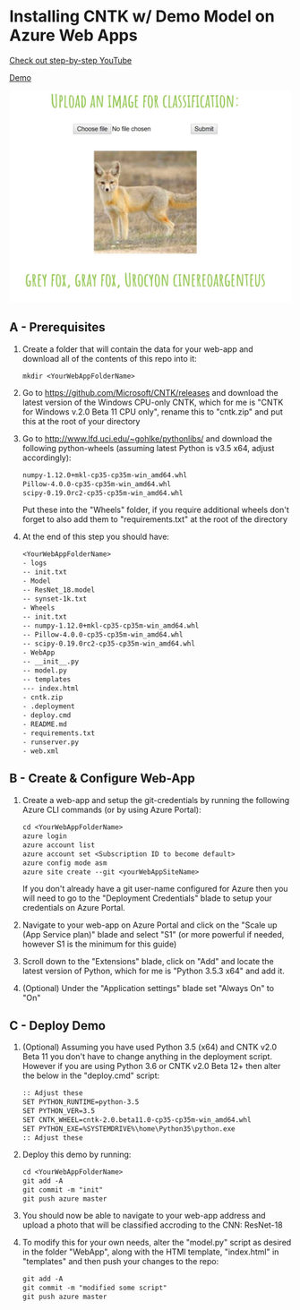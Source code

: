 # Installing CNTK w/ Demo Model on Azure Web Apps

[Check out step-by-step YouTube](https://youtu.be/nMZ8lTo-96k)

[Demo](http://cntkwebappik.azurewebsites.net)

![Demo](readme_example.JPG)

## A - Prerequisites

1. Create a folder that will contain the data for your web-app and download all of the contents of this repo into it:
	```
	mkdir <YourWebAppFolderName>
	```

2. Go to https://github.com/Microsoft/CNTK/releases and download the latest version of the Windows CPU-only CNTK, which for me is "CNTK for Windows v.2.0 Beta 11 CPU only", rename this to "cntk.zip" and put this at the root of your directory

3. Go to http://www.lfd.uci.edu/~gohlke/pythonlibs/ and download the following python-wheels (assuming latest Python is v3.5 x64, adjust accordingly):
	```
	numpy-1.12.0+mkl-cp35-cp35m-win_amd64.whl
	Pillow-4.0.0-cp35-cp35m-win_amd64.whl
	scipy-0.19.0rc2-cp35-cp35m-win_amd64.whl
	```

	Put these into the "Wheels" folder, if you require additional wheels don't forget to also add them to "requirements.txt" at the root of the directory

4. At the end of this step you should have:
	```
	<YourWebAppFolderName>
	- logs
	-- init.txt
	- Model
	-- ResNet_18.model
	-- synset-1k.txt
	- Wheels
	-- init.txt
	-- numpy-1.12.0+mkl-cp35-cp35m-win_amd64.whl
	-- Pillow-4.0.0-cp35-cp35m-win_amd64.whl
	-- scipy-0.19.0rc2-cp35-cp35m-win_amd64.whl	
	- WebApp
	-- __init__.py
	-- model.py
	-- templates
	--- index.html
	- cntk.zip
	- .deployment
	- deploy.cmd
	- README.md
	- requirements.txt
	- runserver.py
	- web.xml
	```

## B - Create & Configure Web-App

1. Create a web-app and setup the git-credentials by running the following Azure CLI commands (or by using Azure Portal):
	```
	cd <YourWebAppFolderName>
	azure login
	azure account list
	azure account set <Subscription ID to become default>
	azure config mode asm
	azure site create --git <yourWebAppSiteName>
	```

	If you don't already have a git user-name configured for Azure then you will need to go to the "Deployment Credentials" blade to setup your credentials on Azure Portal.

2. Navigate to your web-app on Azure Portal and click on the "Scale up (App Service plan)" blade and select "S1" (or more powerful if needed, however S1 is the minimum for this guide)

3. Scroll down to the "Extensions" blade, click on "Add" and locate the latest version of Python, which for me is "Python 3.5.3 x64" and add it.

4. (Optional) Under the "Application settings" blade set "Always On" to "On"

## C - Deploy Demo

1. (Optional) Assuming you have used Python 3.5 (x64) and CNTK v2.0 Beta 11 you don't have to change anything in the deployment script. However if you are using Python 3.6 or CNTK v2.0 Beta 12+ then alter the below in the "deploy.cmd" script:
	```
	:: Adjust these
	SET PYTHON_RUNTIME=python-3.5
	SET PYTHON_VER=3.5
	SET CNTK_WHEEL=cntk-2.0.beta11.0-cp35-cp35m-win_amd64.whl
	SET PYTHON_EXE=%SYSTEMDRIVE%\home\Python35\python.exe
	:: Adjust these
	``` 

2. Deploy this demo by running:
	```
	cd <YourWebAppFolderName>
	git add -A
	git commit -m "init"
	git push azure master
	```

3. You should now be able to navigate to your web-app address and upload a photo that will be classified accroding to the CNN: ResNet-18

4. To modify this for your own needs, alter the "model.py" script as desired in the folder "WebApp", along with the HTMl template, "index.html" in "templates" and then push your changes to the repo:
	```
	git add -A
	git commit -m "modified some script"
	git push azure master
	```